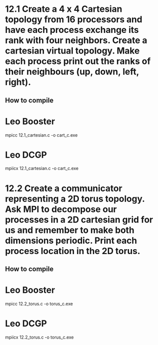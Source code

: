 # 12.1 Create a 4 x 4 Cartesian topology from 16 processors and have each process exchange its rank with four neighbors. Create a cartesian virtual topology. Make each process print out the ranks of their neighbours (up, down, left, right). 


## How to compile

# Leo Booster
mpicc 12.1_cartesian.c -o cart_c.exe

# Leo DCGP
mpiicx 12.1_cartesian.c -o cart_c.exe



# 12.2 Create a communicator representing a 2D torus topology.  Ask MPI to decompose our processes in a 2D cartesian grid for us and remember to make both dimensions periodic. Print each process location in the 2D torus.

## How to compile

# Leo Booster
mpicc 12.2_torus.c -o torus_c.exe

# Leo DCGP
mpiicx 12.2_torus.c -o torus_c.exe
